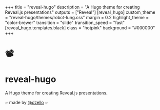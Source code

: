 +++
title = "reveal-hugo"
description = "A Hugo theme for creating Reveal.js presentations"
outputs = ["Reveal"]
[reveal_hugo]
custom_theme = "reveal-hugo/themes/robot-lung.css"
margin = 0.2
highlight_theme = "color-brewer"
transition = "slide"
transition_speed = "fast"
[reveal_hugo.templates.black]
class = "hotpink"
background = "#000000"
+++

# 📽️

# reveal-hugo

A Hugo theme for creating Reveal.js presentations.

~ made by [@dzello](https://dzello.com/) ~